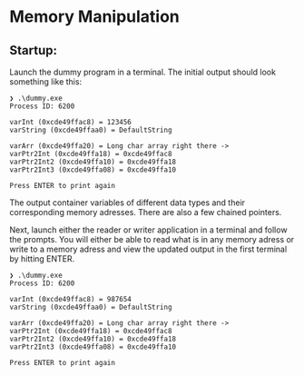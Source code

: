 # Memory Manipulation

## Startup:
Launch the dummy program in a terminal. The initial output should look something like this:
```
❯ .\dummy.exe
Process ID: 6200

varInt (0xcde49ffac8) = 123456
varString (0xcde49ffaa0) = DefaultString

varArr (0xcde49ffa20) = Long char array right there ->
varPtr2Int (0xcde49ffa18) = 0xcde49ffac8
varPtr2Int2 (0xcde49ffa10) = 0xcde49ffa18
varPtr2Int3 (0xcde49ffa08) = 0xcde49ffa10

Press ENTER to print again
```
The output container variables of different data types and their corresponding memory adresses. There are also a few chained pointers.

Next, launch either the reader or writer application in a terminal and follow the prompts. You will either be able to read what is in any memory adress or write to a memory adress and view the updated output in the first terminal by hitting ENTER.
```
❯ .\dummy.exe
Process ID: 6200

varInt (0xcde49ffac8) = 987654
varString (0xcde49ffaa0) = DefaultString

varArr (0xcde49ffa20) = Long char array right there ->
varPtr2Int (0xcde49ffa18) = 0xcde49ffac8
varPtr2Int2 (0xcde49ffa10) = 0xcde49ffa18
varPtr2Int3 (0xcde49ffa08) = 0xcde49ffa10

Press ENTER to print again
```